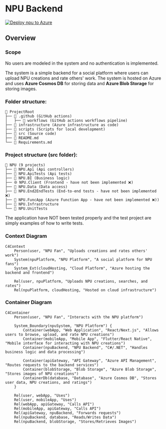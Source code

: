 # NPU Backend

[![Deploy npu to Azure](https://github.com/trolund/npu/actions/workflows/main.yml/badge.svg?branch=main)](https://github.com/trolund/npu/actions/workflows/main.yml)

## Overview

### Scope

No users are modeled in the system and no authentication is implemented. 

The system is a simple backend for a social platform where users can upload NPU creations and rate others' work. 
The system is hosted on Azure and uses **Azure Cosmos DB** for storing data and **Azure Blob Storage** for storing images.

### Folder structure:

```
📂 ProjectRoot  
├── 📁 .github (GitHub actions)  
│   ├── 📁 workflows (GitHub actions workflows pipeline)  
├── 📁 infrastructure (Azure infrastructure as code)  
├── 📁 scripts (Scripts for local development)  
├── 📁 src (Source code)  
├── 📄 README.md  
└── 📄 Requirements.md  
```

### Project structure (src folder):

```
📂 NPU (9 projects)
├── 📁 NPU.Api (Api controllers)
├── 📁 NPU.ApiTests (Api tests)
├── 📁 NPU.BI (Business logic)
├── 🌐 NPU.Client (Frontend - have not been implemented ❌)
├── 📁 NPU.Data (Data access)
├── 📁 NPU.End2EndTests (End-to-end tests - have not been implemented ❌)
├── 📁 NPU.FuncApp (Azure Function App - have not been implemented ❌))
├── 📁 NPU.Infrastructure
└── 📁 NPU.UnitTests
```

The application have NOT been tested properly and the test project are simply examples of how to write tests.

### Context Diagram

```mermaid
C4Context
    Person(user, "NPU Fan", "Uploads creations and rates others' work")
    System(npuPlatform, "NPU Platform", "A social platform for NPU fans")
    System_Ext(cloudHosting, "Cloud Platform", "Azure hosting the backend and frontend")

    Rel(user, npuPlatform, "Uploads NPU creations, searches, and rates")
    Rel(npuPlatform, cloudHosting, "Hosted on cloud infrastructure")
```

### Container Diagram

```mermaid
C4Container
    Person(user, "NPU Fan", "Interacts with the NPU platform")

    System_Boundary(npuSystem, "NPU Platform") {
        Container(webApp, "Web Application", "React/Next.js", "Allows users to browse, upload, and rate NPU creations")
        Container(mobileApp, "Mobile App", "Flutter/React Native", "Mobile interface for interacting with NPU creations")
        Container(npuBackend, "NPU Backend", "C#/.NET", "Handles business logic and data processing")

        Container(apiGateway, "API Gateway", "Azure API Management", "Routes requests to the backend services")
        Container(blobStorage, "Blob Storage", "Azure Blob Storage", "Stores images of NPU creations")
        ContainerDb(database, "Database", "Azure Cosmos DB", "Stores user data, NPU creations, and ratings")
    }

    Rel(user, webApp, "Uses")
    Rel(user, mobileApp, "Uses")
    Rel(webApp, apiGateway, "Calls API")
    Rel(mobileApp, apiGateway, "Calls API")
    Rel(apiGateway, npuBackend, "Forwards requests")
    Rel(npuBackend, database, "Reads/Writes Data")
    Rel(npuBackend, blobStorage, "Stores/Retrieves Images")
```
